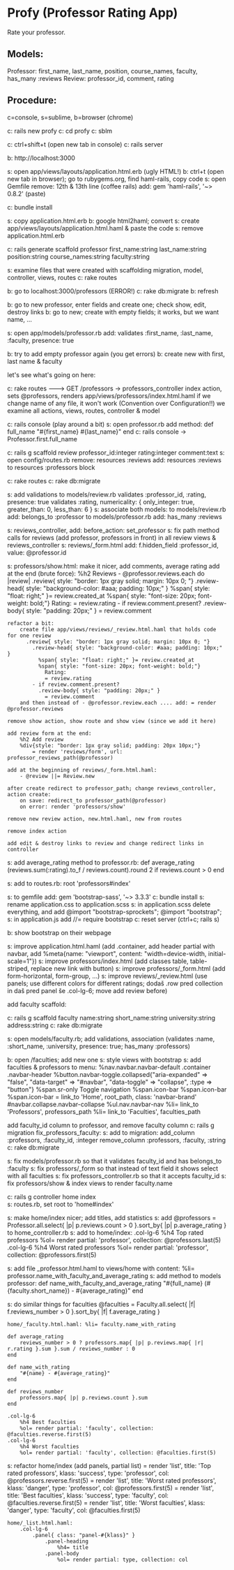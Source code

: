 Profy (Professor Rating App)
============================

Rate your professor.

Models:
-------
Professor: first_name, last_name, position, course_names, faculty, has_many :reviews
Review: professor_id, comment, rating


Procedure:
----------

c=console, s=sublime, b=browser (chrome)

c: rails new profy
c: cd profy
c: sblm

c: ctrl+shift+t (open new tab in console)
c: rails server

b: http://localhost:3000

s: open app/views/layouts/application.html.erb (ugly HTML!)
b: ctrl+t (open new tab in browser); go to rubygems.org, find haml-rails, copy code
s: open Gemfile
     remove: 12th & 13th line (coffee rails)
     add: gem 'haml-rails', '~> 0.8.2' (paste)
  
c: bundle install

s: copy application.html.erb
b: google html2haml; convert
s: create app/views/layouts/application.html.haml & paste the code
s: remove application.html.erb

c: rails generate scaffold professor first_name:string last_name:string position:string course_names:string faculty:string

s: examine files that were created with scaffolding
     migration, model, controller, views, routes
c: rake routes

b: go to localhost:3000/professors (ERROR!)
c: rake db:migrate
b: refresh

b: go to new professor, enter fields and create one; check show, edit, destroy links
b: go to new; create with empty fields; it works, but we want name, ...

s: open app/models/professor.rb
     add: validates :first_name, :last_name, :faculty, presence: true
	 
b: try to add empty professor again (you get errors)
b: create new with first, last name & faculty

let's see what's going on here:

c: rake routes ---> GET /professors -> professors_controller index action, sets @professors, renders app/views/professors/index.html.haml
if we change name of any file, it won't work (Convention over Configuration!!)
we examine all actions, views, routes, controller & model

c: rails console (play around a bit)
s: open professor.rb
    add method: def full_name
					"#{first_name} #{last_name}"
				end
c: rails console -> Professor.first.full_name


c: rails g scaffold review professor_id:integer rating:integer comment:text
s: open config/routes.rb
     remove: resources :reviews
	 add: resources :reviews to resources :professors block	
	 
c: rake routes
c: rake db:migrate

s: add validations to models/review.rb
      	validates :professor_id, :rating, presence: true
     	validates :rating, numericality: { only_integer: true, greater_than: 0, less_than: 6 }
s: associate both models:
    to models/review.rb add:   belongs_to :professor
	to models/professor.rb add:   has_many :reviews

s: reviews_controller, add: before_action: set_professor
s: fix path method calls for reviews (add professor, professors in front) in all review views & reviews_controller
s: reviews/_form.html add: f.hidden_field :professor_id, value: @professor.id

s: professors/show.html: make it nicer, add comments, average rating
	add at the end (brute force):
		%h2 Reviews
		- @professor.reviews.each do |review|
		  .review{ style: "border: 1px gray solid; margin: 10px 0; "}
			.review-head{ style: "background-color: #aaa; padding: 10px;" }
			  %span{ style: "float: right;" }= review.created_at
			  %span{ style: "font-size: 20px; font-weight: bold;"}
				Rating:
				= review.rating
			- if review.comment.present?
			  .review-body{ style: "padding: 20px;" }
				= review.comment

	refactor a bit:
		create file app/views/reviews/_review.html.haml that holds code for one review
		  .review{ style: "border: 1px gray solid; margin: 10px 0; "}
			.review-head{ style: "background-color: #aaa; padding: 10px;" }
			  %span{ style: "float: right;" }= review.created_at
			  %span{ style: "font-size: 20px; font-weight: bold;"}
				Rating:
				= review.rating
			- if review.comment.present?
			  .review-body{ style: "padding: 20px;" }
				= review.comment		  
		and then instead of - @professor.review.each .... add: = render @professor.reviews
		
	remove show action, show route and show view (since we add it here)

	add review form at the end:
		%h2 Add review
		%div{style: "border: 1px gray solid; padding: 20px 10px;"}
			= render 'reviews/form', url: professor_reviews_path(@professor)
	
	add at the beginning of reviews/_form.html.haml:
		- @review ||= Review.new
	
	after create redirect to professor_path; change reviews_controller, action create: 
		on save: redirect_to professor_path(@professor)
		on error: render 'professors/show'
		
	remove new review action, new.html.haml, new from routes
	
	remove index action
	
	add edit & destroy links to review and change redirect links in controller
	
s: add average_rating method to professor.rb:
	def average_rating
		(reviews.sum(:rating).to_f / reviews.count).round 2 if reviews.count > 0
	end
	
s: add to routes.rb: root 'professors#index'

s: to gemfile add: gem 'bootstrap-sass', '~> 3.3.3'
c: bundle install
s: rename application.css to application.scss
s: in application.scss delete everything, and add 
	@import "bootstrap-sprockets";
	@import "bootstrap";
s: in application.js add //= require bootstrap
c: reset server (ctrl+c; rails s)

b: show bootstrap on their webpage

s: improve application.html.haml (add .container, add header partial with navbar, add %meta{name: "viewport", content: "width=device-width, initial-scale=1"})
s: improve professors/index.html (add classes table, table-striped, replace new link with button)
s: improve professors/_form.html (add form-horizontal, form-group, ...)
s: improve reviews/_review.html (use panels; use different colors for different ratings; dodaš .row pred collection in daš pred panel še .col-lg-6; move add review before)

add faculty scaffold:

c: rails g scaffold faculty name:string short_name:string university:string address:string
c: rake db:migrate

s: open models/faculty.rb; add validations, association (validates :name, :short_name, :university, presence: true; has_many :professors)

b: open /faculties; add new one
s: style views with bootstrap
s: add faculties & professors to menu:
	%nav.navbar.navbar-default
	  .container
		.navbar-header
		  %button.navbar-toggle.collapsed{"aria-expanded" => "false", "data-target" => "#navbar", "data-toggle" => "collapse", :type => "button"}
			%span.sr-only Toggle navigation
			%span.icon-bar
			%span.icon-bar
			%span.icon-bar
		  = link_to 'Home', root_path, class: 'navbar-brand'
		#navbar.collapse.navbar-collapse
		  %ul.nav.navbar-nav
			%li= link_to 'Professors', professors_path
			%li= link_to 'Faculties', faculties_path

add faculty_id column to professor, and remove faculty column
c: rails g migration fix_professors_faculty:
s: add to migration:
	  	add_column :professors, :faculty_id, :integer
		remove_column :professors, :faculty, :string
c: rake db:migrate

s: fix models/professor.rb so that it validates faculty_id and has belongs_to :faculty
s: fix professors/_form so that instead of text field it shows select with all faculties
s: fix professors_controller.rb so that it accepts faculty_id
s: fix professors/show & index views to render faculty.name 

c: rails g controller home index		
s: routes.rb, set root to 'home#index'

s: make home/index nicer; add titles, add statistics
s: add @professors = Professor.all.select{ |p| p.reviews.count > 0 }.sort_by{ |p| p.average_rating } to home_controller.rb
s: add to home/index:
	.col-lg-6
		%h4 Top rated professors
		%ol= render partial: 'professor', collection: @professors.last(5)
	.col-lg-6
		%h4 Worst rated professors
		%ol= render partial: 'professor', collection: @professors.first(5)		

s: add file _professor.html.haml to views/home with content: %li= professor.name_with_faculty_and_average_rating
s: add method to models professor:
	def name_with_faculty_and_average_rating
		"#{full_name} (#{faculty.short_name}) - #{average_rating}"
	end
	
s: do similar things for faculties
	@faculties = Faculty.all.select{ |f| f.reviews_number > 0 }.sort_by{ |f| f.average_rating }
	
	home/_faculty.html.haml: %li= faculty.name_with_rating
	
	def average_rating
		reviews_number > 0 ? professors.map{ |p| p.reviews.map{ |r| r.rating }.sum }.sum / reviews_number : 0
	end

	def name_with_rating
		"#{name} - #{average_rating}"
	end

	def reviews_number
		professors.map{ |p| p.reviews.count }.sum
	end
	
	.col-lg-6
		%h4 Best faculties
		%ol= render partial: 'faculty', collection: @faculties.reverse.first(5)
	.col-lg-6
		%h4 Worst faculties
		%ol= render partial: 'faculty', collection: @faculties.first(5)
		
s: refactor home/index (add panels, partial list)
	= render 'list', title: 'Top rated professors', klass: 'success', type: 'professor', col: @professors.reverse.first(5)
	= render 'list', title: 'Worst rated professors', klass: 'danger', type: 'professor', col: @professors.first(5)
	= render 'list', title: 'Best faculties', klass: 'success', type: 'faculty', col: @faculties.reverse.first(5)
	= render 'list', title: 'Worst faculties', klass: 'danger', type: 'faculty', col: @faculties.first(5)

	home/_list.html.haml: 
		.col-lg-6
			.panel{ class: "panel-#{klass}" }
				.panel-heading
					%h4= title
				.panel-body
					%ol= render partial: type, collection: col